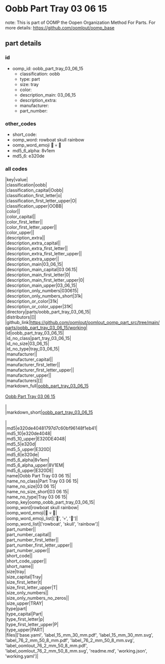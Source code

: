 # Oobb Part Tray 03 06 15  

note: This is part of OOMP the Oopen Organization Method For Parts. For more details: https://github.com/oomlout/oomp_base

##  part details





### id
* oomp_id: oobb_part_tray_03_06_15
  * classification: oobb
  * type: part
  * size: tray
  * color: 
  * description_main: 03_06_15
  * description_extra: 
  * manufacturer: 
  * part_number: 

### other_codes
* short_code: 
* oomp_word: rowboat skull rainbow
* oomp_word_emoji :rowboat: :skull: :rainbow:
* md5_6_alpha: 8v1em
* md5_6: e320de

### all codes 
|key|value|  
|classification|oobb|  
|classification_capital|Oobb|  
|classification_first_letter|o|  
|classification_first_letter_upper|O|  
|classification_upper|OOBB|  
|color||  
|color_capital||  
|color_first_letter||  
|color_first_letter_upper||  
|color_upper||  
|description_extra||  
|description_extra_capital||  
|description_extra_first_letter||  
|description_extra_first_letter_upper||  
|description_extra_upper||  
|description_main|03_06_15|  
|description_main_capital|03 06.15|  
|description_main_first_letter|0|  
|description_main_first_letter_upper|0|  
|description_main_upper|03_06_15|  
|description_only_numbers|030615|  
|description_only_numbers_short|31k|  
|description_or_color|31k|  
|description_or_color_upper|31K|  
|directory|parts/oobb_part_tray_03_06_15|  
|distributors|[]|  
|github_link|https://github.com/oomlout/oomlout_oomp_part_src/tree/main/parts/oobb_part_tray_03_06_15/working|  
|id|oobb_part_tray_03_06_15|  
|id_no_class|part_tray_03_06_15|  
|id_no_size|03_06_15|  
|id_no_type|tray_03_06_15|  
|manufacturer||  
|manufacturer_capital||  
|manufacturer_first_letter||  
|manufacturer_first_letter_upper||  
|manufacturer_upper||  
|manufacturers|[]|  
|markdown_full|[oobb_part_tray_03_06_15](https://github.com/oomlout/oomlout_oomp_part_src/tree/main/parts/oobb_part_tray_03_06_15/working)<br>[](https://github.com/oomlout/oomlout_oomp_part_src/tree/main/parts/oobb_part_tray_03_06_15/working)<br>[Oobb Part Tray 03 06 15](https://github.com/oomlout/oomlout_oomp_part_src/tree/main/parts/oobb_part_tray_03_06_15/working)<br><br>|  
|markdown_short|[oobb_part_tray_03_06_15](https://github.com/oomlout/oomlout_oomp_part_src/tree/main/parts/oobb_part_tray_03_06_15/working)<br><br>|  
|md5|e320de40481797d7c60bf96148f1eb41|  
|md5_10|e320de4048|  
|md5_10_upper|E320DE4048|  
|md5_5|e320d|  
|md5_5_upper|E320D|  
|md5_6|e320de|  
|md5_6_alpha|8v1em|  
|md5_6_alpha_upper|8V1EM|  
|md5_6_upper|E320DE|  
|name|Oobb Part Tray 03 06 15|  
|name_no_class|Part Tray 03 06 15|  
|name_no_size|03 06 15|  
|name_no_size_short|03 06 15|  
|name_no_type|Tray 03 06 15|  
|oomp_key|oomp_oobb_part_tray_03_06_15|  
|oomp_word|rowboat skull rainbow|  
|oomp_word_emoji|:rowboat: :skull: :rainbow:|  
|oomp_word_emoji_list|[':rowboat:', ':skull:', ':rainbow:']|  
|oomp_word_list|['rowboat', 'skull', 'rainbow']|  
|part_number||  
|part_number_capital||  
|part_number_first_letter||  
|part_number_first_letter_upper||  
|part_number_upper||  
|short_code||  
|short_code_upper||  
|short_name||  
|size|tray|  
|size_capital|Tray|  
|size_first_letter|t|  
|size_first_letter_upper|T|  
|size_only_numbers||  
|size_only_numbers_no_zeros||  
|size_upper|TRAY|  
|type|part|  
|type_capital|Part|  
|type_first_letter|p|  
|type_first_letter_upper|P|  
|type_upper|PART|  
|files|['base.yaml', 'label_15_mm_30_mm.pdf', 'label_15_mm_30_mm.svg', 'label_76_2_mm_50_8_mm.pdf', 'label_76_2_mm_50_8_mm.svg', 'label_oomlout_76_2_mm_50_8_mm.pdf', 'label_oomlout_76_2_mm_50_8_mm.svg', 'readme.md', 'working.json', 'working.yaml']|  
